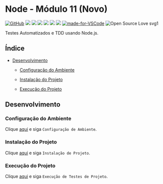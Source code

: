 # Node - Módulo 11 (Novo)

[![GitHub](https://img.shields.io/github/license/mashape/apistatus.svg)](https://github.com/osvaldokalvaitir/node-modulo11-novo/blob/master/LICENSE)
![](https://img.shields.io/github/package-json/v/osvaldokalvaitir/node-modulo11-novo.svg)
![](https://img.shields.io/github/last-commit/osvaldokalvaitir/node-modulo11-novo.svg?color=red)
![](https://img.shields.io/github/languages/top/osvaldokalvaitir/node-modulo11-novo.svg?color=yellow)
![](https://img.shields.io/github/languages/count/osvaldokalvaitir/node-modulo11-novo.svg?color=lightgrey)
![](https://img.shields.io/github/languages/code-size/osvaldokalvaitir/node-modulo11-novo.svg)
![](https://img.shields.io/github/repo-size/osvaldokalvaitir/node-modulo11-novo.svg?color=blueviolet)
[![made-for-VSCode](https://img.shields.io/badge/Made%20for-VSCode-1f425f.svg)](https://code.visualstudio.com/)
![Open Source Love svg1](https://badges.frapsoft.com/os/v1/open-source.svg?v=103)

Testes Automatizados e TDD usando Node.js.

## Índice

- [Desenvolvimento](#desenvolvimento)

  - [Configuração do Ambiente](#configuração-do-ambiente)

  - [Instalação do Projeto](#instalação-do-projeto)

  - [Execução do Projeto](#execução-do-projeto)

## Desenvolvimento

### Configuração do Ambiente

Clique [aqui](https://github.com/osvaldokalvaitir/projects-settings/blob/master/README.md) e siga `Configuração de Ambiente`.

### Instalação do Projeto

Clique [aqui](https://github.com/osvaldokalvaitir/projects-settings/blob/master/nodejs/nodejs.md) e siga `Instalação de Projeto`.

### Execução do Projeto

Clique [aqui](https://github.com/osvaldokalvaitir/projects-settings/blob/master/nodejs/nodejs.md) e siga `Execução de Testes de Projeto`.
